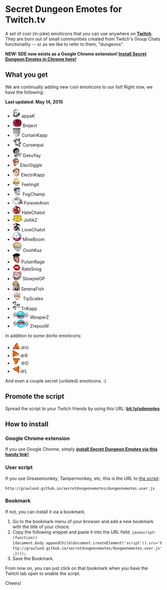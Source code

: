 # Secret Dungeon Emotes for Twitch.tv
A set of cool (in-joke) emoticons that you can use anywhere on **[Twitch](http://www.twitch.tv)**. They are born out of small communities created from Twitch's Group Chats functionality -- or as we like to refer to them, "dungeons".

**NEW: SDE now exists as a Google Chrome extension! [Install Secret Dungeon Emotes in Chrome here!](http://chrome.google.com/webstore/detail/secret-dungeon-emotes/fljimgaiflbdcihhihlmccpdfnlcedcm)**

## What you get

We are continually adding new cool emoticons to our list! Right now, we have the following:

**Last updated: May 14, 2015**

* ![appaK](images/appaK.png) appaK
* ![Breject](images/Breject.png) Breject
* ![CurtainKapp](images/CurtainKapp.png) CurtainKapp
* ![Cursenpai](images/Cursenpai.png) Cursenpai
* ![DekuYay](images/DekuYay.png) DekuYay
* ![ElecGiggle](images/ElecGiggle.png) ElecGiggle
* ![ElectriKapp](images/ElectriKapp.png) ElectriKapp
* ![FeelingIt](images/FeelingIt.png) FeelingIt
* ![FogChamp](images/FogChamp.png) FogChamp
* ![ForeverAron](images/ForeverAron.png) ForeverAron
* ![HateChatot](images/HateChatot.png) HateChatot
* ![JoltikZ](images/JoltikZ.png) JoltikZ
* ![LoveChatot](images/LoveChatot.png) LoveChatot
* ![MlneBoom](images/MlneBoom.png) MlneBoom
* ![OoohKaz](images/OoohKaz.png) OoohKaz
* ![PutainRage](images/PutainRage.png) PutainRage
* ![RateSnog](images/RateSnog.png) RateSnog
* ![SlowpieOP](images/SlowpieOP.png) SlowpieOP
* ![SerenaFish](images/SerenaFish.png) SerenaFish
* ![TipScales](images/TipScales.png) TipScales
* ![TriKapp](images/TriKapp.png) TriKapp
* ![WooperZ](images/WooperZ.png) WooperZ
* ![ZrepooW](images/ZrepooW.png) ZrepooW

In addition to some dorito emoticons:
* ![drU](images/drU.png) drU
* ![drR](images/drR.png) drR
* ![drD](images/drD.png) drD
* ![drL](images/drL.png) drL

And even a couple secret (unlisted) emoticons. :)

## Promote the script

Spread the script to your Twitch friends by using this URL: **[bit.ly/sdemotes](http://bit.ly/sdemotes)**

## How to install

### Google Chrome extension

If you use Google Chrome, simply **[install Secret Dungeon Emotes via this handy link!](http://chrome.google.com/webstore/detail/secret-dungeon-emotes/fljimgaiflbdcihhihlmccpdfnlcedcm)**

### User script

If you use Greasemonkey, Tampermonkey, etc, this is the URL to [the script](http://graulund.github.io/secretdungeonemotes/dungeonemotes.user.js):

`http://graulund.github.io/secretdungeonemotes/dungeonemotes.user.js`

### Bookmark

If not, you can install it via a bookmark.

1. Go to the bookmark menu of your browser and add a new bookmark with the title of your choice.
2. Copy the following snippet and paste it into the URL field: `javascript:(function(){document.body.appendChild(document.createElement('script')).src='http://graulund.github.io/secretdungeonemotes/dungeonemotes.user.js';})();`
3. Save the Bookmark.

From now on, you can just click on that bookmark when you have the Twitch tab open to enable the script.

Cheers!
